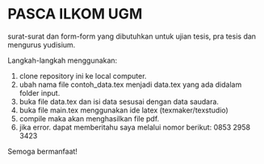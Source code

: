 # PASCA ILKOM UGM
surat-surat dan form-form yang dibutuhkan untuk ujian tesis, pra tesis dan mengurus yudisium.

Langkah-langkah menggunakan:
1. clone repository ini ke local computer.
2. ubah nama file contoh_data.tex menjadi data.tex yang ada didalam folder input.
3. buka file data.tex dan isi data sesusai dengan data saudara.
4. buka file main.tex menggunakan ide latex (texmaker/texstudio)
5. compile maka akan menghasilkan file pdf.
6. jika error. dapat memberitahu saya melalui nomor berikut: 0853 2958 3423

Semoga bermanfaat!
